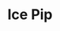 ---
templateKey: blog-post
featuredpost: false
featuredimage: /assets/Ice_Pip.png
title: Ice Pip
description: Fish|Pole
testfield: 322
---